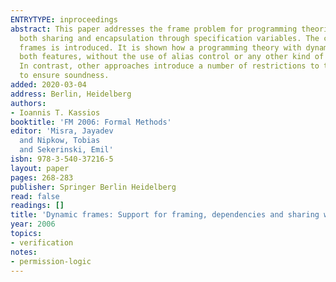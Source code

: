 ```yaml
---
ENTRYTYPE: inproceedings
abstract: This paper addresses the frame problem for programming theories that support
  both sharing and encapsulation through specification variables. The concept of dynamic
  frames is introduced. It is shown how a programming theory with dynamic frames supports
  both features, without the use of alias control or any other kind of restriction.
  In contrast, other approaches introduce a number of restrictions to the programs
  to ensure soundness.
added: 2020-03-04
address: Berlin, Heidelberg
authors:
- Ioannis T. Kassios
booktitle: 'FM 2006: Formal Methods'
editor: 'Misra, Jayadev
  and Nipkow, Tobias
  and Sekerinski, Emil'
isbn: 978-3-540-37216-5
layout: paper
pages: 268-283
publisher: Springer Berlin Heidelberg
read: false
readings: []
title: 'Dynamic frames: Support for framing, dependencies and sharing without restrictions'
year: 2006
topics:
- verification
notes:
- permission-logic
---
```

